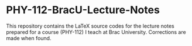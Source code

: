 # PHY-112-BracU-Lecture-Notes
This repository contains the LaTeX source codes for the lecture notes prepared for a course (PHY-112) I teach at Brac University. Corrections are made when found.
